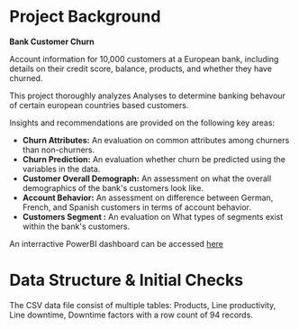 # Project Background
**Bank Customer Churn**

Account information for 10,000 customers at a European bank, including details on their credit score, balance, products, and whether they have churned.

This project thoroughly analyzes Analyses to determine banking behavour of certain european countries based customers.

Insights and recommendations are provided on the following key areas:
- **Churn Attributes:** An evaluation on common attributes among churners than non-churners.
- **Churn Prediction:** An evaluation whether churn be predicted using the variables in the data.
- **Customer Overall Demograph:** An assessment on what the overall demographics of the bank's customers look like.  
- **Account Behavior:** An assessment on difference between German, French, and Spanish customers in terms of account behavior.
- **Customers Segment :** An evaluation on What types of segments exist within the bank's customers.

An interractive PowerBI dashboard can be accessed [here](https://app.powerbi.com/view?r=eyJrIjoiZGIxNDQ3ZjItZmZjMS00YzQzLWEzZTYtYTkwZWU1YmY0ZWFhIiwidCI6IjJkZTU1ZjVjLWQwMDMtNGQyYS04MjZiLWVhZDJhOWYyYjljZCJ9)

# Data Structure & Initial Checks
The CSV data file consist of multiple tables: Products, Line productivity, Line downtime, Downtime factors with a row count of 94 records.

